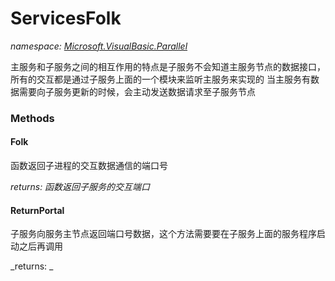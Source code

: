 ﻿
# ServicesFolk
_namespace: [Microsoft.VisualBasic.Parallel](N-Microsoft.VisualBasic.Parallel.md)_

主服务和子服务之间的相互作用的特点是子服务不会知道主服务节点的数据接口，所有的交互都是通过子服务上面的一个模块来监听主服务来实现的
 当主服务有数据需要向子服务更新的时候，会主动发送数据请求至子服务节点

### Methods

#### Folk
函数返回子进程的交互数据通信的端口号

_returns: 函数返回子服务的交互端口_
#### ReturnPortal
子服务向服务主节点返回端口号数据，这个方法需要要在子服务上面的服务程序启动之后再调用

_returns: _



